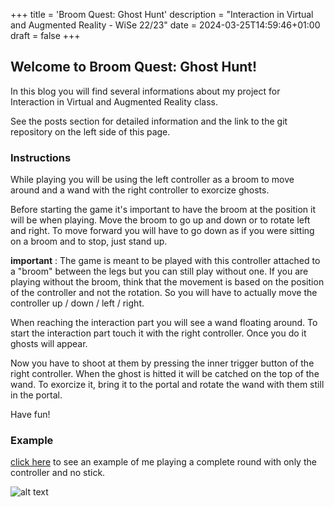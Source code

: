+++
title = 'Broom Quest: Ghost Hunt'
description = "Interaction in Virtual and Augmented Reality - WiSe 22/23"
date = 2024-03-25T14:59:46+01:00
draft = false
+++

## Welcome to Broom Quest: Ghost Hunt!

In this blog you will find several informations about my project for Interaction in Virtual and Augmented Reality class.

See the posts section for detailed information and the link to the git repository on the left side of this page.

### Instructions

While playing you will be using the left controller as a broom to move around and a wand with the right controller to exorcize ghosts.

Before starting the game it's important to have the broom at the position it will be when playing.
Move the broom to go up and down or to rotate left and right.
To move forward you will have to go down as if you were sitting on a broom and to stop, just stand up.

**important** : The game is meant to be played with this controller attached to a "broom" between the legs but you can still play without one.
If you are playing without the broom, think that the movement is based on the position of the controller and not the rotation.
So you will have to actually move the controller up / down / left / right.

When reaching the interaction part you will see a wand floating around. To start the interaction part touch it with the right controller.
Once you do it ghosts will appear.

Now you have to shoot at them by pressing the inner trigger button of the right controller. When the ghost is hitted it will be catched on the top of the wand.
To exorcize it, bring it to the portal and rotate the wand with them still in the portal.

Have fun!


### Example

[click here](https://youtu.be/zO5u7G8SM8w) to see an example of me playing a complete round with only the controller and no stick.

![alt text](/img/HomeExample.png "Title Text") 